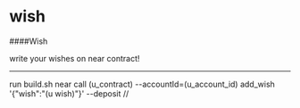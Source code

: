 # wish
####Wish

write your wishes on near contract!
_____
 
 run build.sh
 near call (u_contract)  --accountId=(u_account_id) add_wish '{"wish":"(u wish)"}' --deposit //
